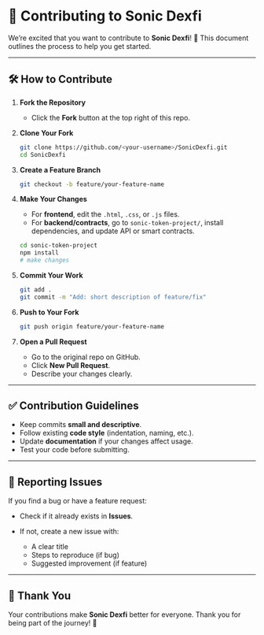 # 🤝 Contributing to Sonic Dexfi

We’re excited that you want to contribute to **Sonic Dexfi**! 🚀
This document outlines the process to help you get started.

---

## 🛠 How to Contribute

1. **Fork the Repository**

   * Click the **Fork** button at the top right of this repo.

2. **Clone Your Fork**

   ```bash
   git clone https://github.com/<your-username>/SonicDexfi.git
   cd SonicDexfi
   ```

3. **Create a Feature Branch**

   ```bash
   git checkout -b feature/your-feature-name
   ```

4. **Make Your Changes**

   * For **frontend**, edit the `.html`, `.css`, or `.js` files.
   * For **backend/contracts**, go to `sonic-token-project/`, install dependencies, and update API or smart contracts.

   ```bash
   cd sonic-token-project
   npm install
   # make changes
   ```

5. **Commit Your Work**

   ```bash
   git add .
   git commit -m "Add: short description of feature/fix"
   ```

6. **Push to Your Fork**

   ```bash
   git push origin feature/your-feature-name
   ```

7. **Open a Pull Request**

   * Go to the original repo on GitHub.
   * Click **New Pull Request**.
   * Describe your changes clearly.

---

## ✅ Contribution Guidelines

* Keep commits **small and descriptive**.
* Follow existing **code style** (indentation, naming, etc.).
* Update **documentation** if your changes affect usage.
* Test your code before submitting.

---

## 🐞 Reporting Issues

If you find a bug or have a feature request:

* Check if it already exists in **Issues**.
* If not, create a new issue with:

  * A clear title
  * Steps to reproduce (if bug)
  * Suggested improvement (if feature)

---

## 🙏 Thank You

Your contributions make **Sonic Dexfi** better for everyone.
Thank you for being part of the journey! 💙


